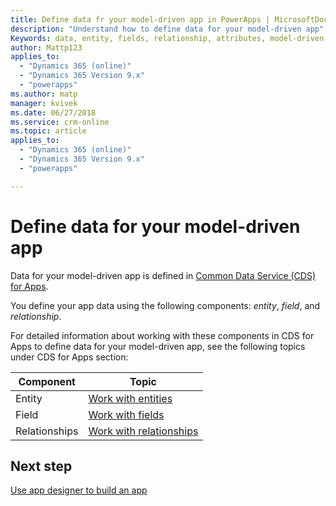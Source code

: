 ```yaml
---
title: Define data fr your model-driven app in PowerApps | MicrosoftDocs
description: "Understand how to define data for your model-driven app"
Keywords: data, entity, fields, relationship, attributes, model-driven app
author: Mattp123
applies_to: 
  - "Dynamics 365 (online)"
  - "Dynamics 365 Version 9.x"
  - "powerapps"
ms.author: matp
manager: kvivek
ms.date: 06/27/2018
ms.service: crm-online
ms.topic: article
applies_to: 
  - "Dynamics 365 (online)"
  - "Dynamics 365 Version 9.x"
  - "powerapps"

---
```

# Define data for your model-driven app

Data for your model-driven app is defined in [Common Data Service (CDS) for Apps](../common-data-service/data-platform-intro.md). 

You define your app data using the following components: *entity*, *field*, and *relationship*.

For detailed information about working with these components in CDS for Apps to define data for your model-driven app, see the following topics under CDS for Apps section:

|Component |Topic|
|-----|----|
|Entity| [Work with entities](../common-data-service/entity-overview.md)|
|Field| [Work with fields](../common-data-service/fields-overview.md)|
|Relationships| [Work with relationships](../common-data-service/relationships-overview.md)|

## Next step

[Use app designer to build an app](design-custom-business-apps-using-app-designer.md)
